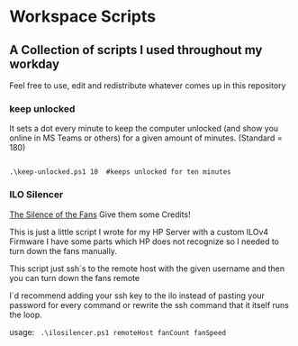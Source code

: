 # Workspace Scripts
## A Collection of scripts I used throughout my workday 
Feel free to use, edit and redistribute whatever comes up in this repository

### keep unlocked 
It sets a dot every minute to keep the computer unlocked (and show you online in MS Teams or others) for a given amount of minutes.
(Standard = 180)  

<code>
.\keep-unlocked.ps1 10  #keeps unlocked for ten minutes 
</code>

### ILO Silencer
[The Silence of the Fans](https://www.reddit.com/r/homelab/comments/hix44v/silence_of_the_fans_pt_2_hp_ilo_4_273_now_with/)
Give them some Credits!


This is just a little script I wrote for my HP Server with a custom ILOv4 Firmware 
I have some parts which HP does not recognize so I needed to turn down the fans manually.

This script just ssh´s to the remote host with the given username and then you can turn down the fans remote

I´d recommend adding your ssh key to the ilo instead of pasting your password for every command or rewrite the ssh command that it itself runs the loop. 

usage: 
<code>
.\ilosilencer.ps1 remoteHost fanCount fanSpeed
</code>